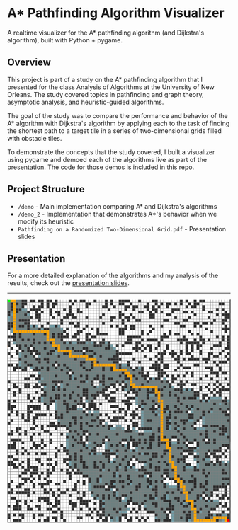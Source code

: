 # A* Pathfinding Algorithm Visualizer

A realtime visualizer for the A* pathfinding algorithm (and Dijkstra's algorithm), built with Python + pygame.

## Overview

This project is part of a study on the A* pathfinding algorithm that I presented for the class Analysis of Algorithms at the University of New Orleans.  The study covered topics in pathfinding and graph theory, asymptotic analysis, and heuristic-guided algorithms.  

The goal of the study was to compare the performance and behavior of the A* algorithm with Dijkstra's algorithm by applying each to the task of finding the shortest path to a target tile in a series of two-dimensional grids filled with obstacle tiles.

To demonstrate the concepts that the study covered, I built a visualizer using pygame and demoed each of the algorithms live as part of the presentation.  The code for those demos is included in this repo.

## Project Structure

- `/demo` - Main implementation comparing A* and Dijkstra's algorithms
- `/demo_2` - Implementation that demonstrates A*'s behavior when we modify its heuristic
- `Pathfinding on a Randomized Two-Dimensional Grid.pdf` - Presentation slides

## Presentation

For a more detailed explanation of the algorithms and my analysis of the results, check out the [presentation slides](./Pathfinding%20on%20a%20Randomized%20Two-Dimensional%20Grid.pdf).

----

![Demo screenshot](astar.PNG "Demo screenshot")

